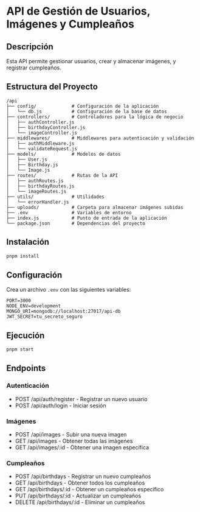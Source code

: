 # API de Gestión de Usuarios, Imágenes y Cumpleaños

## Descripción

Esta API permite gestionar usuarios, crear y almacenar imágenes, y registrar cumpleaños.

## Estructura del Proyecto

```
/api
├── config/             # Configuración de la aplicación
│   └── db.js           # Configuración de la base de datos
├── controllers/        # Controladores para la lógica de negocio
│   ├── authController.js
│   ├── birthdayController.js
│   └── imageController.js
├── middlewares/        # Middlewares para autenticación y validación
│   ├── authMiddleware.js
│   └── validateRequest.js
├── models/             # Modelos de datos
│   ├── User.js
│   ├── Birthday.js
│   └── Image.js
├── routes/             # Rutas de la API
│   ├── authRoutes.js
│   ├── birthdayRoutes.js
│   └── imageRoutes.js
├── utils/              # Utilidades
│   └── errorHandler.js
├── uploads/            # Carpeta para almacenar imágenes subidas
├── .env                # Variables de entorno
├── index.js            # Punto de entrada de la aplicación
└── package.json        # Dependencias del proyecto
```

## Instalación

```bash
pnpm install
```

## Configuración

Crea un archivo `.env` con las siguientes variables:

```
PORT=3000
NODE_ENV=development
MONGO_URI=mongodb://localhost:27017/api-db
JWT_SECRET=tu_secreto_seguro
```

## Ejecución

```bash
pnpm start
```

## Endpoints

### Autenticación

- POST /api/auth/register - Registrar un nuevo usuario
- POST /api/auth/login - Iniciar sesión

### Imágenes

- POST /api/images - Subir una nueva imagen
- GET /api/images - Obtener todas las imágenes
- GET /api/images/:id - Obtener una imagen específica

### Cumpleaños

- POST /api/birthdays - Registrar un nuevo cumpleaños
- GET /api/birthdays - Obtener todos los cumpleaños
- GET /api/birthdays/:id - Obtener un cumpleaños específico
- PUT /api/birthdays/:id - Actualizar un cumpleaños
- DELETE /api/birthdays/:id - Eliminar un cumpleaños
